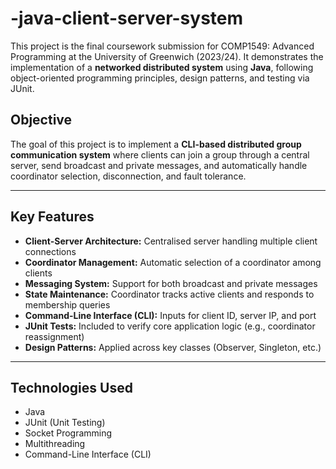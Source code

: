 # -java-client-server-system
This project is the final coursework submission for COMP1549: Advanced Programming at the University of Greenwich (2023/24). It demonstrates the implementation of a **networked distributed system** using **Java**, following object-oriented programming principles, design patterns, and testing via JUnit.

## Objective

The goal of this project is to implement a **CLI-based distributed group communication system** where clients can join a group through a central server, send broadcast and private messages, and automatically handle coordinator selection, disconnection, and fault tolerance.

---

## Key Features

- **Client-Server Architecture:** Centralised server handling multiple client connections
- **Coordinator Management:** Automatic selection of a coordinator among clients
- **Messaging System:** Support for both broadcast and private messages
- **State Maintenance:** Coordinator tracks active clients and responds to membership queries
- **Command-Line Interface (CLI):** Inputs for client ID, server IP, and port
- **JUnit Tests:** Included to verify core application logic (e.g., coordinator reassignment)
- **Design Patterns:** Applied across key classes (Observer, Singleton, etc.)

---

## Technologies Used
- Java
- JUnit (Unit Testing)
- Socket Programming
- Multithreading
- Command-Line Interface (CLI)
